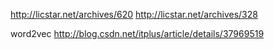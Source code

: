 http://licstar.net/archives/620
http://licstar.net/archives/328

word2vec
http://blog.csdn.net/itplus/article/details/37969519
